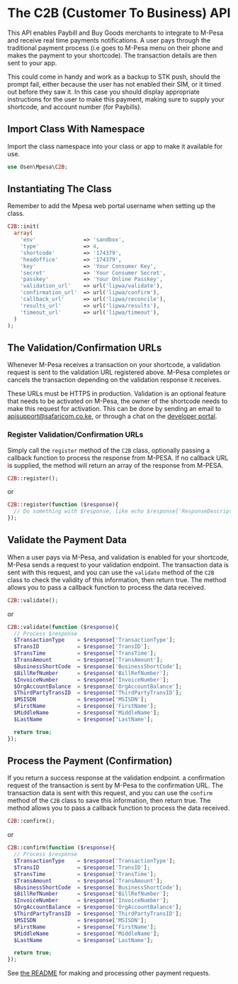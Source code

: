 # The C2B (Customer To Business) API
This API enables Paybill and Buy Goods merchants to integrate to M-Pesa and receive real time payments notifications. A user pays through the traditional payment process (i.e goes to M-Pesa menu on their phone and makes the payment to your shortcode). The transaction details are then sent to your app.

This could come in handy and work as a backup to STK push, should the prompt fail, either because the user has not enabled their SIM, or it timed out before they saw it. In this case you should display appropriate instructions for the user to make this payment, making sure to supply your shortcode, and account number (for Paybills).

## Import Class With Namespace
Import the class namespace into your class or app to make it available for use.

```php
use Osen\Mpesa\C2B;
```

## Instantiating The Class
Remember to add the Mpesa web portal username when setting up the class. 

```php
C2B::init(
  array(
    'env'               => 'sandbox',
    'type'              => 4,
    'shortcode'         => '174379',
    'headoffice'        => '174379',
    'key'               => 'Your Consumer Key',
    'secret'            => 'Your Consumer Secret',
    'passkey'           => 'Your Online Passkey',
    'validation_url'    => url('lipwa/validate'),
    'confirmation_url'  => url('lipwa/confirm'),
    'callback_url'      => url('lipwa/reconcile'),
    'results_url'       => url('lipwa/results'),
    'timeout_url'       => url('lipwa/timeout'),
  )
);
```

## The Validation/Confirmation URLs
Whenever M-Pesa receives a transaction on your shortcode, a validation request is sent to the validation URL registered above. M-Pesa completes or cancels the transaction depending on the validation response it receives.

These URLs must be HTTPS in production. Validation is an optional feature that needs to be activated on M-Pesa, the owner of the shortcode needs to make this request for activation. This can be done by sending an email to [apisupport@safaricom.co.ke](mailto:apisupport@safaricom.co.ke), or through a chat on the [developer portal](https://developer.safaricom.co.ke).

###  Register Validation/Confirmation URLs
Simply call the `register` method of the `C2B` class, optionally passing a callback function to process the response from M-PESA. If no callback URL is supplied, the method will return an array of the response from M-PESA.

```php
C2B::register();
```

or

```php
C2B::register(function ($response){
  // Do something with $response, like echo $response['ResponseDescription']
});
```

## Validate the Payment Data
When a user pays via M-Pesa, and validation is enabled for your shortcode, M-Pesa sends a request to your validation endpoint. The transaction data is sent with this request, and you can use the `validate` method of the `C2B` class to check the validity of this information, then return true. The method allows you to pass a callback function to process the data received.
```php
C2B::validate();
``` 

or

```php
C2B::validate(function ($response){
  // Process $response
  $TransactionType    = $response['TransactionType'];
  $TransID            = $response['TransID'];
  $TransTime          = $response['TransTime'];
  $TransAmount        = $response['TransAmount'];
  $BusinessShortCode  = $response['BusinessShortCode'];
  $BillRefNumber      = $response['BillRefNumber'];
  $InvoiceNumber      = $response['InvoiceNumber'];
  $OrgAccountBalance  = $response['OrgAccountBalance'];
  $ThirdPartyTransID  = $response['ThirdPartyTransID'];
  $MSISDN             = $response['MSISDN'];
  $FirstName          = $response['FirstName'];
  $MiddleName         = $response['MiddleName'];
  $LastName           = $response['LastName'];

  return true;
});
```

## Process the Payment (Confirmation)
If you return a success response at the validation endpoint. a confirmation request of the transaction is sent by M-Pesa to the confirmation URL. The transaction data is sent with this request, and you can use the `confirm` method of the `C2B` class to save this information, then return true. The method allows you to pass a callback function to process the data received.
```php
C2B::confirm();
```

or

```php
C2B::confirm(function ($response){
  // Process $response
  $TransactionType    = $response['TransactionType'];
  $TransID            = $response['TransID'];
  $TransTime          = $response['TransTime'];
  $TransAmount        = $response['TransAmount'];
  $BusinessShortCode  = $response['BusinessShortCode'];
  $BillRefNumber      = $response['BillRefNumber'];
  $InvoiceNumber      = $response['InvoiceNumber'];
  $OrgAccountBalance  = $response['OrgAccountBalance'];
  $ThirdPartyTransID  = $response['ThirdPartyTransID'];
  $MSISDN             = $response['MSISDN'];
  $FirstName          = $response['FirstName'];
  $MiddleName         = $response['MiddleName'];
  $LastName           = $response['LastName'];

  return true;
});
```

See [the README](README.md) for making and processing other payment requests.
